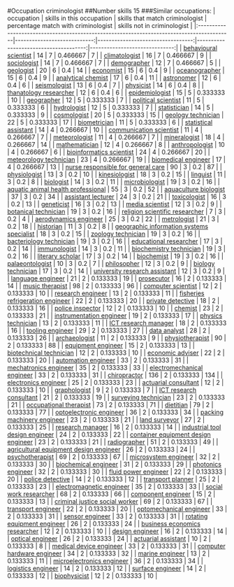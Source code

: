 #Occupation criminologist
##Number skills 15
###Similar occupations:
| occupation                                                                                |   skills in this occupation |   skills that match criminologist |   percentage match with criminologist |   skills not in criminologist |
|:------------------------------------------------------------------------------------------|----------------------------:|----------------------------------:|--------------------------------------:|------------------------------:|
| [behavioural scientist](behavioural_scientist.md)                                         |                          14 |                                 7 |                              0.466667 |                             7 |
| [climatologist](climatologist.md)                                                         |                          16 |                                 7 |                              0.466667 |                             9 |
| [sociologist](sociologist.md)                                                             |                          14 |                                 7 |                              0.466667 |                             7 |
| [demographer](demographer.md)                                                             |                          12 |                                 7 |                              0.466667 |                             5 |
| [geologist](geologist.md)                                                                 |                          20 |                                 6 |                              0.4      |                            14 |
| [economist](economist.md)                                                                 |                          15 |                                 6 |                              0.4      |                             9 |
| [oceanographer](oceanographer.md)                                                         |                          15 |                                 6 |                              0.4      |                             9 |
| [analytical chemist](analytical_chemist.md)                                               |                          17 |                                 6 |                              0.4      |                            11 |
| [astronomer](astronomer.md)                                                               |                          12 |                                 6 |                              0.4      |                             6 |
| [seismologist](seismologist.md)                                                           |                          13 |                                 6 |                              0.4      |                             7 |
| [physicist](physicist.md)                                                                 |                          14 |                                 6 |                              0.4      |                             8 |
| [thanatology researcher](thanatology_researcher.md)                                       |                          12 |                                 6 |                              0.4      |                             6 |
| [epidemiologist](epidemiologist.md)                                                       |                          15 |                                 5 |                              0.333333 |                            10 |
| [geographer](geographer.md)                                                               |                          12 |                                 5 |                              0.333333 |                             7 |
| [political scientist](political_scientist.md)                                             |                          11 |                                 5 |                              0.333333 |                             6 |
| [hydrologist](hydrologist.md)                                                             |                          12 |                                 5 |                              0.333333 |                             7 |
| [statistician](statistician.md)                                                           |                          14 |                                 5 |                              0.333333 |                             9 |
| [cosmologist](cosmologist.md)                                                             |                          20 |                                 5 |                              0.333333 |                            15 |
| [geology technician](geology_technician.md)                                               |                          22 |                                 5 |                              0.333333 |                            17 |
| [biometrician](biometrician.md)                                                           |                          11 |                                 5 |                              0.333333 |                             6 |
| [statistical assistant](statistical_assistant.md)                                         |                          14 |                                 4 |                              0.266667 |                            10 |
| [communication scientist](communication_scientist.md)                                     |                          11 |                                 4 |                              0.266667 |                             7 |
| [meteorologist](meteorologist.md)                                                         |                          11 |                                 4 |                              0.266667 |                             7 |
| [mineralogist](mineralogist.md)                                                           |                          18 |                                 4 |                              0.266667 |                            14 |
| [mathematician](mathematician.md)                                                         |                          12 |                                 4 |                              0.266667 |                             8 |
| [anthropologist](anthropologist.md)                                                       |                          10 |                                 4 |                              0.266667 |                             6 |
| [bioinformatics scientist](bioinformatics_scientist.md)                                   |                          24 |                                 4 |                              0.266667 |                            20 |
| [meteorology technician](meteorology_technician.md)                                       |                          23 |                                 4 |                              0.266667 |                            19 |
| [biomedical engineer](biomedical_engineer.md)                                             |                          17 |                                 4 |                              0.266667 |                            13 |
| [nurse responsible for general care](nurse_responsible_for_general_care.md)               |                          90 |                                 3 |                              0.2      |                            87 |
| [physiologist](physiologist.md)                                                           |                          13 |                                 3 |                              0.2      |                            10 |
| [kinesiologist](kinesiologist.md)                                                         |                          18 |                                 3 |                              0.2      |                            15 |
| [linguist](linguist.md)                                                                   |                          11 |                                 3 |                              0.2      |                             8 |
| [biologist](biologist.md)                                                                 |                          14 |                                 3 |                              0.2      |                            11 |
| [microbiologist](microbiologist.md)                                                       |                          19 |                                 3 |                              0.2      |                            16 |
| [aquatic animal health professional](aquatic_animal_health_professional.md)               |                          55 |                                 3 |                              0.2      |                            52 |
| [aquaculture biologist](aquaculture_biologist.md)                                         |                          37 |                                 3 |                              0.2      |                            34 |
| [assistant lecturer](assistant_lecturer.md)                                               |                          24 |                                 3 |                              0.2      |                            21 |
| [toxicologist](toxicologist.md)                                                           |                          16 |                                 3 |                              0.2      |                            13 |
| [geneticist](geneticist.md)                                                               |                          16 |                                 3 |                              0.2      |                            13 |
| [media scientist](media_scientist.md)                                                     |                          12 |                                 3 |                              0.2      |                             9 |
| [botanical technician](botanical_technician.md)                                           |                          19 |                                 3 |                              0.2      |                            16 |
| [religion scientific researcher](religion_scientific_researcher.md)                       |                           7 |                                 3 |                              0.2      |                             4 |
| [aerodynamics engineer](aerodynamics_engineer.md)                                         |                          25 |                                 3 |                              0.2      |                            22 |
| [metrologist](metrologist.md)                                                             |                          21 |                                 3 |                              0.2      |                            18 |
| [historian](historian.md)                                                                 |                          11 |                                 3 |                              0.2      |                             8 |
| [geographic information systems specialist](geographic_information_systems_specialist.md) |                          18 |                                 3 |                              0.2      |                            15 |
| [zoology technician](zoology_technician.md)                                               |                          19 |                                 3 |                              0.2      |                            16 |
| [bacteriology technician](bacteriology_technician.md)                                     |                          19 |                                 3 |                              0.2      |                            16 |
| [educational researcher](educational_researcher.md)                                       |                          17 |                                 3 |                              0.2      |                            14 |
| [immunologist](immunologist.md)                                                           |                          14 |                                 3 |                              0.2      |                            11 |
| [biochemistry technician](biochemistry_technician.md)                                     |                          19 |                                 3 |                              0.2      |                            16 |
| [literary scholar](literary_scholar.md)                                                   |                          17 |                                 3 |                              0.2      |                            14 |
| [biochemist](biochemist.md)                                                               |                          19 |                                 3 |                              0.2      |                            16 |
| [palaeontologist](palaeontologist.md)                                                     |                          10 |                                 3 |                              0.2      |                             7 |
| [philosopher](philosopher.md)                                                             |                          12 |                                 3 |                              0.2      |                             9 |
| [biology technician](biology_technician.md)                                               |                          17 |                                 3 |                              0.2      |                            14 |
| [university research assistant](university_research_assistant.md)                         |                          12 |                                 3 |                              0.2      |                             9 |
| [language engineer](language_engineer.md)                                                 |                          21 |                                 2 |                              0.133333 |                            19 |
| [prosecutor](prosecutor.md)                                                               |                          16 |                                 2 |                              0.133333 |                            14 |
| [music therapist](music_therapist.md)                                                     |                          98 |                                 2 |                              0.133333 |                            96 |
| [computer scientist](computer_scientist.md)                                               |                          12 |                                 2 |                              0.133333 |                            10 |
| [research engineer](research_engineer.md)                                                 |                          13 |                                 2 |                              0.133333 |                            11 |
| [fisheries refrigeration engineer](fisheries_refrigeration_engineer.md)                   |                          22 |                                 2 |                              0.133333 |                            20 |
| [private detective](private_detective.md)                                                 |                          18 |                                 2 |                              0.133333 |                            16 |
| [police inspector](police_inspector.md)                                                   |                          12 |                                 2 |                              0.133333 |                            10 |
| [chemist](chemist.md)                                                                     |                          23 |                                 2 |                              0.133333 |                            21 |
| [instrumentation engineer](instrumentation_engineer.md)                                   |                          19 |                                 2 |                              0.133333 |                            17 |
| [physics technician](physics_technician.md)                                               |                          13 |                                 2 |                              0.133333 |                            11 |
| [ICT research manager](ICT_research_manager.md)                                           |                          18 |                                 2 |                              0.133333 |                            16 |
| [tooling engineer](tooling_engineer.md)                                                   |                          29 |                                 2 |                              0.133333 |                            27 |
| [data analyst](data_analyst.md)                                                           |                          28 |                                 2 |                              0.133333 |                            26 |
| [archaeologist](archaeologist.md)                                                         |                          11 |                                 2 |                              0.133333 |                             9 |
| [physiotherapist](physiotherapist.md)                                                     |                          90 |                                 2 |                              0.133333 |                            88 |
| [equipment engineer](equipment_engineer.md)                                               |                          15 |                                 2 |                              0.133333 |                            13 |
| [biotechnical technician](biotechnical_technician.md)                                     |                          12 |                                 2 |                              0.133333 |                            10 |
| [economic adviser](economic_adviser.md)                                                   |                          22 |                                 2 |                              0.133333 |                            20 |
| [automation engineer](automation_engineer.md)                                             |                          33 |                                 2 |                              0.133333 |                            31 |
| [mechatronics engineer](mechatronics_engineer.md)                                         |                          35 |                                 2 |                              0.133333 |                            33 |
| [electromechanical engineer](electromechanical_engineer.md)                               |                          33 |                                 2 |                              0.133333 |                            31 |
| [chiropractor](chiropractor.md)                                                           |                         136 |                                 2 |                              0.133333 |                           134 |
| [electronics engineer](electronics_engineer.md)                                           |                          25 |                                 2 |                              0.133333 |                            23 |
| [actuarial consultant](actuarial_consultant.md)                                           |                          12 |                                 2 |                              0.133333 |                            10 |
| [graphologist](graphologist.md)                                                           |                           9 |                                 2 |                              0.133333 |                             7 |
| [ICT research consultant](ICT_research_consultant.md)                                     |                          21 |                                 2 |                              0.133333 |                            19 |
| [surveying technician](surveying_technician.md)                                           |                          23 |                                 2 |                              0.133333 |                            21 |
| [occupational therapist](occupational_therapist.md)                                       |                          73 |                                 2 |                              0.133333 |                            71 |
| [dietitian](dietitian.md)                                                                 |                          79 |                                 2 |                              0.133333 |                            77 |
| [optoelectronic engineer](optoelectronic_engineer.md)                                     |                          36 |                                 2 |                              0.133333 |                            34 |
| [packing machinery engineer](packing_machinery_engineer.md)                               |                          23 |                                 2 |                              0.133333 |                            21 |
| [land surveyor](land_surveyor.md)                                                         |                          27 |                                 2 |                              0.133333 |                            25 |
| [research manager](research_manager.md)                                                   |                          16 |                                 2 |                              0.133333 |                            14 |
| [industrial tool design engineer](industrial_tool_design_engineer.md)                     |                          24 |                                 2 |                              0.133333 |                            22 |
| [container equipment design engineer](container_equipment_design_engineer.md)             |                          23 |                                 2 |                              0.133333 |                            21 |
| [radiographer](radiographer.md)                                                           |                          51 |                                 2 |                              0.133333 |                            49 |
| [agricultural equipment design engineer](agricultural_equipment_design_engineer.md)       |                          26 |                                 2 |                              0.133333 |                            24 |
| [psychotherapist](psychotherapist.md)                                                     |                          69 |                                 2 |                              0.133333 |                            67 |
| [microsystem engineer](microsystem_engineer.md)                                           |                          32 |                                 2 |                              0.133333 |                            30 |
| [biochemical engineer](biochemical_engineer.md)                                           |                          31 |                                 2 |                              0.133333 |                            29 |
| [photonics engineer](photonics_engineer.md)                                               |                          32 |                                 2 |                              0.133333 |                            30 |
| [fluid power engineer](fluid_power_engineer.md)                                           |                          22 |                                 2 |                              0.133333 |                            20 |
| [police detective](police_detective.md)                                                   |                          14 |                                 2 |                              0.133333 |                            12 |
| [transport planner](transport_planner.md)                                                 |                          25 |                                 2 |                              0.133333 |                            23 |
| [electromagnetic engineer](electromagnetic_engineer.md)                                   |                          35 |                                 2 |                              0.133333 |                            33 |
| [social work researcher](social_work_researcher.md)                                       |                          68 |                                 2 |                              0.133333 |                            66 |
| [component engineer](component_engineer.md)                                               |                          15 |                                 2 |                              0.133333 |                            13 |
| [criminal justice social worker](criminal_justice_social_worker.md)                       |                          69 |                                 2 |                              0.133333 |                            67 |
| [transport engineer](transport_engineer.md)                                               |                          22 |                                 2 |                              0.133333 |                            20 |
| [optomechanical engineer](optomechanical_engineer.md)                                     |                          33 |                                 2 |                              0.133333 |                            31 |
| [sensor engineer](sensor_engineer.md)                                                     |                          33 |                                 2 |                              0.133333 |                            31 |
| [rotating equipment engineer](rotating_equipment_engineer.md)                             |                          26 |                                 2 |                              0.133333 |                            24 |
| [business economics researcher](business_economics_researcher.md)                         |                          12 |                                 2 |                              0.133333 |                            10 |
| [design engineer](design_engineer.md)                                                     |                          16 |                                 2 |                              0.133333 |                            14 |
| [optical engineer](optical_engineer.md)                                                   |                          26 |                                 2 |                              0.133333 |                            24 |
| [actuarial assistant](actuarial_assistant.md)                                             |                          10 |                                 2 |                              0.133333 |                             8 |
| [medical device engineer](medical_device_engineer.md)                                     |                          33 |                                 2 |                              0.133333 |                            31 |
| [computer hardware engineer](computer_hardware_engineer.md)                               |                          34 |                                 2 |                              0.133333 |                            32 |
| [marine engineer](marine_engineer.md)                                                     |                          13 |                                 2 |                              0.133333 |                            11 |
| [microelectronics engineer](microelectronics_engineer.md)                                 |                          36 |                                 2 |                              0.133333 |                            34 |
| [logistics engineer](logistics_engineer.md)                                               |                          14 |                                 2 |                              0.133333 |                            12 |
| [surface engineer](surface_engineer.md)                                                   |                          14 |                                 2 |                              0.133333 |                            12 |
| [biophysicist](biophysicist.md)                                                           |                          12 |                                 2 |                              0.133333 |                            10 |
